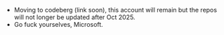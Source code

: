 - Moving to codeberg (link soon), this account will remain but the repos will not longer be updated after Oct 2025.
- Go fuck yourselves, Microsoft.
<!---
aapis/aapis is a ✨ special ✨ repository because its `README.md` (this file) appears on your GitHub profile.
You can click the Preview link to take a look at your changes.
--->
